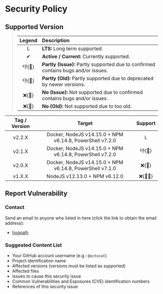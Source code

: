 # Security Policy

## Supported Version

> | **Legend** | **Description** |
> |:-:|:--|
> | L | **LTS:** Long term supported. |
> | ✔ | **Active / Current:** Currently supported. |
> | 👎{🐛} | **Partly (Issue):** Partly supported due to confirmed contains bugs and/or issues. |
> | 👎{🧓} | **Partly (Old):** Partly supported due to deprecated by newer versions. |
> | ❌{🐛} | **No (Issue):** Not supported due to confirmed contains bugs and/or issues. |
> | ❌{🧓} | **No (Old):** Not supported due to too old. |

| **Tag / Version** | **Target** | **Support** |
|:-:|:-:|:-:|
| v2.2.X | Docker, NodeJS v14.15.0 + NPM v6.14.8, PowerShell v7.2.0 | L |
| v2.1.X | Docker, NodeJS v14.15.0 + NPM v6.14.8, PowerShell v7.2.0 | 👎{🧓} |
| v2.0.X | Docker, NodeJS v14.15.0 + NPM v6.14.8, PowerShell v7.1.0 | ❌{🧓} |
| v1.X.X | NodeJS v12.13.0 + NPM v6.12.0 | ❌{🐛🧓} |

## Report Vulnerability

### Contact

Send an email to anyone who listed in here (click the link to obtain the email address):

- [hugoalh](https://github.com/hugoalh)

### Suggested Content List

- Your GitHub account username (e.g.: `@octocat`)
- Project identification name
- Affected versions (versions must be listed as supported)
- Affected files
- Issues to cause this security issue
- Common Vulnerabilities and Exposures (CVE) identification numbers
- References of this security issue
